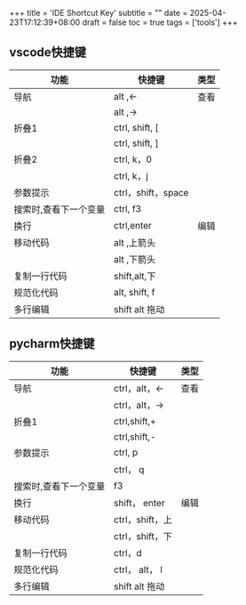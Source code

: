 +++
title = 'IDE Shortcut Key'
subtitle = ""
date = 2025-04-23T17:12:39+08:00
draft = false
toc = true
tags = ['tools']
+++



## vscode快捷键

| 功能                  | 快捷键             | 类型 |
| --------------------- | ------------------ | ---- |
| 导航                  | alt ,<-            | 查看 |
|                       | alt ,->            |      |
| 折叠1                 | ctrl, shift, [     |      |
|                       | ctrl, shift, ]     |      |
| 折叠2                 | ctrl, k，0         |      |
|                       | ctrl, k，j         |      |
| 参数提示              | ctrl，shift，space |      |
| 搜索时,查看下一个变量 | ctrl, f3           |      |
| 换行                  | ctrl,enter         | 编辑 |
| 移动代码              | alt ,上箭头        |      |
|                       | alt ,下箭头        |      |
| 复制一行代码          | shift,alt,下       |      |
| 规范化代码            | alt, shift, f      |      |
| 多行编辑              | shift alt 拖动     |      |


## pycharm快捷键

| 功能                  | 快捷键          | 类型 |
| --------------------- | --------------- | ---- |
| 导航                  | ctrl，alt，<-   | 查看 |
|                       | ctrl，alt，->   |      |
| 折叠1                 | ctrl,shift,+    |      |
|                       | ctrl,shift,-    |      |
| 参数提示              | ctrl, p         |      |
|                       | ctrl， q        |      |
| 搜索时,查看下一个变量 | f3              |      |
| 换行                  | shift， enter   | 编辑 |
| 移动代码              | ctrl，shift，上 |      |
|                       | ctrl，shift，下 |      |
| 复制一行代码          | ctrl，d         |      |
| 规范化代码            | ctrl， alt， l  |      |
| 多行编辑              | shift alt 拖动  |      |

